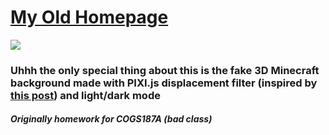 # [My Old Homepage](https://yuu6883.github.io/OldPortfolio/)
![](https://i.imgur.com/ovqaDpn.png)
### Uhhh the only special thing about this is the fake 3D Minecraft background made with PIXI.js displacement filter (inspired by [this post](https://observablehq.com/@a10k/pixijs-3d-effect)) and light/dark mode
##### Originally homework for COGS187A (bad class)
